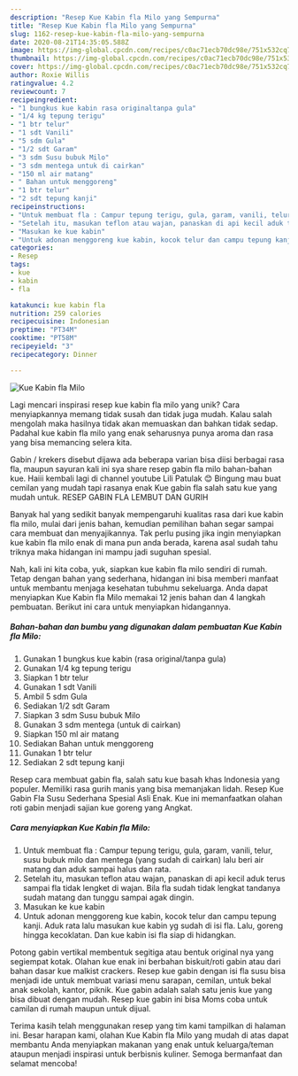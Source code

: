 ```yaml
---
description: "Resep Kue Kabin fla Milo yang Sempurna"
title: "Resep Kue Kabin fla Milo yang Sempurna"
slug: 1162-resep-kue-kabin-fla-milo-yang-sempurna
date: 2020-08-21T14:35:05.588Z
image: https://img-global.cpcdn.com/recipes/c0ac71ecb70dc98e/751x532cq70/kue-kabin-fla-milo-foto-resep-utama.jpg
thumbnail: https://img-global.cpcdn.com/recipes/c0ac71ecb70dc98e/751x532cq70/kue-kabin-fla-milo-foto-resep-utama.jpg
cover: https://img-global.cpcdn.com/recipes/c0ac71ecb70dc98e/751x532cq70/kue-kabin-fla-milo-foto-resep-utama.jpg
author: Roxie Willis
ratingvalue: 4.2
reviewcount: 7
recipeingredient:
- "1 bungkus kue kabin rasa originaltanpa gula"
- "1/4 kg tepung terigu"
- "1 btr telur"
- "1 sdt Vanili"
- "5 sdm Gula"
- "1/2 sdt Garam"
- "3 sdm Susu bubuk Milo"
- "3 sdm mentega untuk di cairkan"
- "150 ml air matang"
- " Bahan untuk menggoreng"
- "1 btr telur"
- "2 sdt tepung kanji"
recipeinstructions:
- "Untuk membuat fla : Campur tepung terigu, gula, garam, vanili, telur, susu bubuk milo dan mentega (yang sudah di cairkan) lalu beri air matang dan aduk sampai halus dan rata."
- "Setelah itu, masukan teflon atau wajan, panaskan di api kecil aduk terus sampai fla tidak lengket di wajan. Bila fla sudah tidak lengkat tandanya sudah matang dan tunggu sampai agak dingin."
- "Masukan ke kue kabin"
- "Untuk adonan menggoreng kue kabin, kocok telur dan campu tepung kanji. Aduk rata lalu masukan kue kabin yg sudah di isi fla. Lalu, goreng hingga kecoklatan. Dan kue kabin isi fla siap di hidangkan."
categories:
- Resep
tags:
- kue
- kabin
- fla

katakunci: kue kabin fla 
nutrition: 259 calories
recipecuisine: Indonesian
preptime: "PT34M"
cooktime: "PT58M"
recipeyield: "3"
recipecategory: Dinner

---
```



![Kue Kabin fla Milo](https://img-global.cpcdn.com/recipes/c0ac71ecb70dc98e/751x532cq70/kue-kabin-fla-milo-foto-resep-utama.jpg)

Lagi mencari inspirasi resep kue kabin fla milo yang unik? Cara menyiapkannya memang tidak susah dan tidak juga mudah. Kalau salah mengolah maka hasilnya tidak akan memuaskan dan bahkan tidak sedap. Padahal kue kabin fla milo yang enak seharusnya punya aroma dan rasa yang bisa memancing selera kita.

Gabin / krekers disebut dijawa ada beberapa varian bisa diisi berbagai rasa fla, maupun sayuran kali ini sya share resep gabin fla milo bahan-bahan kue. Haiii kembali lagi di channel youtube Lili Patulak 😊 Bingung mau buat cemilan yang mudah tapi rasanya enak Kue gabin fla salah satu kue yang mudah untuk. RESEP GABIN FLA LEMBUT DAN GURIH

Banyak hal yang sedikit banyak mempengaruhi kualitas rasa dari kue kabin fla milo, mulai dari jenis bahan, kemudian pemilihan bahan segar sampai cara membuat dan menyajikannya. Tak perlu pusing jika ingin menyiapkan kue kabin fla milo enak di mana pun anda berada, karena asal sudah tahu triknya maka hidangan ini mampu jadi suguhan spesial.


Nah, kali ini kita coba, yuk, siapkan kue kabin fla milo sendiri di rumah. Tetap dengan bahan yang sederhana, hidangan ini bisa memberi manfaat untuk membantu menjaga kesehatan tubuhmu sekeluarga. Anda dapat menyiapkan Kue Kabin fla Milo memakai 12 jenis bahan dan 4 langkah pembuatan. Berikut ini cara untuk menyiapkan hidangannya.

<!--inarticleads1-->

##### Bahan-bahan dan bumbu yang digunakan dalam pembuatan Kue Kabin fla Milo:

1. Gunakan 1 bungkus kue kabin (rasa original/tanpa gula)
1. Gunakan 1/4 kg tepung terigu
1. Siapkan 1 btr telur
1. Gunakan 1 sdt Vanili
1. Ambil 5 sdm Gula
1. Sediakan 1/2 sdt Garam
1. Siapkan 3 sdm Susu bubuk Milo
1. Gunakan 3 sdm mentega (untuk di cairkan)
1. Siapkan 150 ml air matang
1. Sediakan  Bahan untuk menggoreng
1. Gunakan 1 btr telur
1. Sediakan 2 sdt tepung kanji


Resep cara membuat gabin fla, salah satu kue basah khas Indonesia yang populer. Memiliki rasa gurih manis yang bisa memanjakan lidah. Resep Kue Gabin Fla Susu Sederhana Spesial Asli Enak. Kue ini memanfaatkan olahan roti gabin menjadi sajian kue goreng yang Angkat. 

<!--inarticleads2-->

##### Cara menyiapkan Kue Kabin fla Milo:

1. Untuk membuat fla : Campur tepung terigu, gula, garam, vanili, telur, susu bubuk milo dan mentega (yang sudah di cairkan) lalu beri air matang dan aduk sampai halus dan rata.
1. Setelah itu, masukan teflon atau wajan, panaskan di api kecil aduk terus sampai fla tidak lengket di wajan. Bila fla sudah tidak lengkat tandanya sudah matang dan tunggu sampai agak dingin.
1. Masukan ke kue kabin
1. Untuk adonan menggoreng kue kabin, kocok telur dan campu tepung kanji. Aduk rata lalu masukan kue kabin yg sudah di isi fla. Lalu, goreng hingga kecoklatan. Dan kue kabin isi fla siap di hidangkan.


Potong gabin vertikal membentuk segitiga atau bentuk original nya yang segiempat kotak. Olahan kue enak ini berbahan biskuit/roti gabin atau dari bahan dasar kue malkist crackers. Resep kue gabin dengan isi fla susu bisa menjadi ide untuk membuat variasi menu sarapan, cemilan, untuk bekal anak sekolah, kantor, piknik. Kue gabin adalah salah satu jenis kue yang bisa dibuat dengan mudah. Resep kue gabin ini bisa Moms coba untuk camilan di rumah maupun untuk dijual. 

Terima kasih telah menggunakan resep yang tim kami tampilkan di halaman ini. Besar harapan kami, olahan Kue Kabin fla Milo yang mudah di atas dapat membantu Anda menyiapkan makanan yang enak untuk keluarga/teman ataupun menjadi inspirasi untuk berbisnis kuliner. Semoga bermanfaat dan selamat mencoba!
